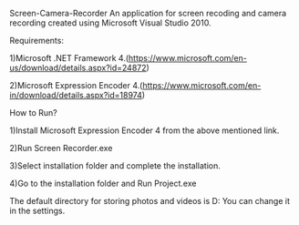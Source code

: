 Screen-Camera-Recorder
An application for screen recoding and camera recording created using Microsoft Visual Studio 2010.

Requirements:

1)Microsoft .NET Framework 4.(https://www.microsoft.com/en-us/download/details.aspx?id=24872)

2)Microsoft Expression Encoder 4.(https://www.microsoft.com/en-in/download/details.aspx?id=18974)


How to Run?

1)Install Microsoft Expression Encoder 4 from the above mentioned link.

2)Run Screen Recorder.exe

3)Select installation folder and complete the installation.

4)Go to the installation folder and Run Project.exe

The default directory for storing photos and videos is D: You can change it in the settings.
